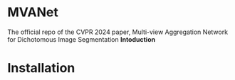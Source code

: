 # MVANet
The official repo of the CVPR 2024 paper, Multi-view Aggregation Network for Dichotomous Image Segmentation
**Intoduction**

# Installation

